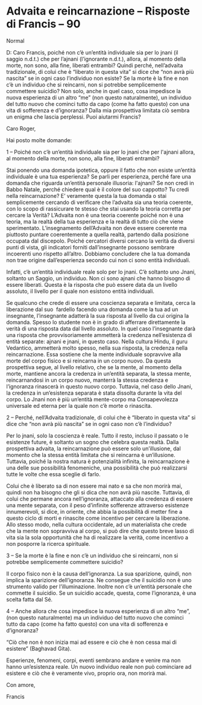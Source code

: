 # Advaita e reincarnazione – Risposte di Francis – 90

Normal

D: Caro Francis, poiché non c’è un’entità individuale sia per lo jnani (il saggio n.d.t.) che per l’ajnani (l’ignorante n.d.t.), allora, al momento della morte, non sono, alla fine, liberati entrambi? Quindi perché, nell’advaita tradizionale, di colui che è “liberato in questa vita” si dice che “non avrà più nascita” se in ogni caso l’individuo non esiste? Se la morte è la fine e non c’è un individuo che si reincarni, non si potrebbe semplicemente commettere suicidio? Non solo, anche in quel caso, cosa impedisce la nuova esperienza di un altro “me” (non questo naturalmente), un individuo del tutto nuovo che cominci tutto da capo (come ha fatto questo) con una vita di sofferenza e d’ignoranza? Dalla mia prospettiva limitata ciò sembra un enigma che lascia perplessi. Puoi aiutarmi Francis?

Caro Roger,

Hai posto molte domande:

1 – Poiché non c’è un’entità individuale sia per lo jnani che per l'ajnani allora, al momento della morte, non sono, alla fine, liberati entrambi?

Stai ponendo una domanda ipotetica, oppure il fatto che non esiste un’entità individuale è una tua esperienza? Se parli per esperienza, perché fare una domanda che riguarda un’entità personale illusoria: l'ajnani? Se non credi in Babbo Natale, perché chiedere qual è il colore del suo cappotto? Tu credi nella reincarnazione? E’ veramente questa la tua domanda o stai semplicemente cercando di verificare che l’advaita sia una teoria coerente, con lo scopo di rassicurare te stesso che stai usando la teoria corretta per cercare la Verità? L’Advaita non è una teoria coerente poiché non è una teoria, ma la realtà della tua esperienza e la realtà di tutto ciò che viene sperimentato. L’insegnamento dell’Advaita non deve essere coerente ma piuttosto puntare coerentemente a quella realtà, partendo dalla posizione occupata dal discepolo. Poiché cercatori diversi cercano la verità da diversi punti di vista, gli indicatori forniti dall’insegnante possono sembrare incoerenti uno rispetto all’altro. Dobbiamo concludere che la tua domanda non trae origine dall’esperienza secondo cui non ci sono entità individuali.

Infatti, c’è un’entità individuale reale solo per lo jnani. C’è soltanto uno Jnani, soltanto un Saggio, un individuo. Non ci sono ajnani che hanno bisogno di essere liberati. Questa è la risposta che può essere data da un livello assoluto, il livello per il quale non esistono entità individuali.

Se qualcuno che crede di essere una coscienza separata e limitata, cerca la liberazione dal suo  fardello facendo una domanda come la tua ad un insegnante, l’insegnante adatterà la sua risposta al livello da cui origina la domanda. Spesso lo studente non è in grado di afferrare direttamente la verità di una risposta data dal livello assoluto. In quel caso l’insegnante darà una risposta che provvisoriamente ammetterà la credenza nell’esistenza di entità separate: ajnani e jnani, in questo caso. Nella cultura Hindu, il guru Vedantico, ammetterà molto spesso, nella sua risposta, la credenza nella reincarnazione. Essa sostiene che la mente individuale sopravvive alla morte del corpo fisico e si reincarna in un corpo nuovo. Da questa prospettiva segue, al livello relativo, che se la mente, al momento della morte, mantiene ancora la credenza in un’entità separata, la stessa mente, reincarnandosi in un corpo nuovo, manterrà la stessa credenza e l’ignoranza rinascerà in questo nuovo corpo. Tuttavia, nel caso dello Jnani, la credenza in un’esistenza separata è stata dissolta durante la vita del corpo. Lo Jnani non è più un’entità mente-corpo ma Consapevolezza universale ed eterna per la quale non c’è morte o rinascita.

2 – Perché, nell’Advaita tradizionale, di colui che è “liberato in questa vita” si dice che “non avrà più nascita” se in ogni caso non c’è l’individuo?

Per lo jnani, solo la coscienza è reale. Tutto il resto, incluso il passato o le esistenze future, è soltanto un sogno che celebra questa realtà. Dalla prospettiva advaita, la reincarnazione può essere solo un’illusione, dal momento che la stessa entità limitata che si reincarna è un’illusione. Tuttavia, poiché la nostra natura è potenzialità infinita, la reincarnazione è una delle sue possibilità fenomeniche, una possibilità che può realizzarsi tutte le volte che essa sceglie di farlo.

Colui che è liberato sa di non essere mai nato e sa che non morirà mai, quindi non ha bisogno che gli si dica che non avrà più nascite. Tuttavia, di colui che permane ancora nell’ignoranza, attaccato alla credenza di essere una mente separata, con il peso d’infinite sofferenze attraverso esistenze innumerevoli, si dice, in oriente, che abbia la possibilità di metter fine a questo ciclo di morti e rinascite come incentivo per cercare la liberazione. Allo stesso modo, nella cultura occidentale, ad un materialista che crede che la mente non sopravviva al corpo, si può dire che questo breve lasso di vita sia la sola opportunità che ha di realizzare la verità, come incentivo a non posporre la ricerca spirituale.

3 – Se la morte è la fine e non c’è un individuo che si reincarni, non si potrebbe semplicemente commettere suicidio?

Il corpo fisico non è la causa dell’ignoranza. La sua sparizione, quindi, non implica la sparizione dell’ignoranza. Ne consegue che il suicidio non è uno strumento valido per l’illuminazione. Inoltre non c’è un’entità personale che commette il suicidio. Se un suicidio accade, questa, come l’ignoranza, è una scelta fatta dal Sé.

4 – Anche allora che cosa impedisce la nuova esperienza di un altro “me”, (non questo naturalmente) ma un individuo del tutto nuovo che cominci tutto da capo (come ha fatto questo) con una vita di sofferenza e d’ignoranza?

“Ciò che non è non inizia mai ad essere e ciò che è non cessa mai di esistere” (Baghavad Gita).

Esperienze, fenomeni, corpi, eventi sembrano andare e venire ma non hanno un’esistenza reale. Un nuovo individuo reale non può cominciare ad esistere e ciò che è veramente vivo, proprio ora, non morirà mai.

Con amore,  

Francis

